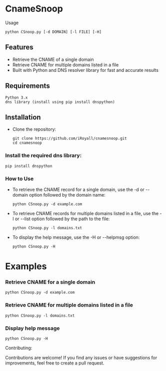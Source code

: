 # CnameSnoop


Usage

    python CSnoop.py [-d DOMAIN] [-l FILE] [-H]

## Features

- Retrieve the CNAME of a single domain
- Retrieve CNAME for multiple domains listed in a file
- Built with Python and DNS resolver library for fast and accurate results

## Requirements

    Python 3.x
    dns library (install using pip install dnspython)

## Installation
- Clone the repository:

      git clone https://github.com/iRoyall/cnamesnoop.git
      cd cnamesnoop

### Install the required dns library:

    pip install dnspython

### How to Use

- To retrieve the CNAME record for a single domain, use the -d or --domain option followed by the domain name:

      python CSnoop.py -d example.com

- To retrieve CNAME records for multiple domains listed in a file, use the -l or --list option followed by the path to the file:

      python CSnoop.py -l domains.txt

- To display the help message, use the -H or --helpmsg option:

      python CSnoop.py -H

# Examples

### Retrieve CNAME for a single domain
    python CSnoop.py -d example.com

### Retrieve CNAME for multiple domains listed in a file
    python CSnoop.py -l domains.txt

### Display help message
    python CSnoop.py -H

Contributing:

Contributions are welcome! If you find any issues or have suggestions for improvements, feel free to create a pull request.
